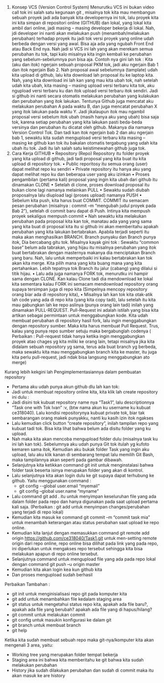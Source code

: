 1.  Konsep VCS (Version Control System)
Menurutku VCS ini bukan video call tok ini salah satu kegunaan git , misalnya tok kita mau membangun sebuah proyek jadi ada banyak kita developernya ini tok, lalu proyek kita ini kita simpan di repositori online (GITHUB) dan lokal, yang lokal kita ambil dari online, jadi masing – masing developer bekerja di lokal. Nah, jdi developer ini nanti akan melakukan push (menambah/melakukan perubahan) terhadap proyek itu jadi tok versi proyek yang online udah berbeda dengan versi yang awal. Bisa aja ada yang ngubah Front End atau Back End nya. Nah jadi si VCS ini lah yang akan merekam semua perubahan itu tok, tapi kalo misalnya kita ingin kembali ke perubahan yang sebelum-sebelumnya pun bisa aja. 
Contoh nya gini lah tok :
Kita (aku dan itok) ngerjain sebuah proposal PKM tok, jadi aku ngerjain Bab 1 dan itok ngerjain Bab 2. Nah proposal awal sebelumnya (tamplate) udah kita upload di github, lalu kita download lah proposal itu ke laptop kita. Nah, yang kita download ini lah kan yang mau kita ubah tok, nah setelah udah kita ubah, kita masing – masing upload versi terbaru kita tok, aku ngupload versi terbaru ku dan itok upload versi terbaru itok sendiri. Jadi si github ini nanti secara otomatis melakukan perubahan yang kulakukan dan perubahan yang itok lakukan. Tentunya Github juga mencatat aku melakukan perubahan A pada waktu B, dan juga mencatat perubahan X yang itok lakukan pada waktu Y. Jadi jikalaupun itok mau ngambil proposal versi sebelum itok ubah (masih hanya aku yang ubah) bisa saja tok, karena setiap perubahan yang kita lakukan pasti beda-beda versinya dan perubahan itu dicatat oleh github. Makanya dia namanya Version Control Tok. Dan tadi kan itok ngerjain bab 2 dan aku ngerjain bab 1, sewaktu kita sudah mengupload versi terbaru kita masing – masing ke github kan tok itu bakalan otomatis tergabung yang udah kita ubah itu tok. Jadi itu lah salah satu keistimewahan github juga tok.
2. Cara Kerja GITHUB
•	Repository  (Repo)
Repository itu folder proyek yang kita upload di github, jadi tadi proposal yang kita buat itu kita upload di repository tok.
•	Public reporitosy itu semua orang (user) dapat melihat repo ku sendiri
•	Private repository itu hanya aku yang dapat melihat repo ku dan beberapa user yang aku izinkan 
•	Proses pengambilan (pertama kali) proposal yang ingin kita ubah dari github itu dinamakan CLONE
•	Setelah di clone, proses download proposal itu bukan clone lagi namanya melainkan PULL
•	Sewaktu sudah diubah proposalnya lalu diupload lagi (proses upload) namanya PUSH
•	Sebelum kita push, kita harus buat COMMIT. COMMIT itu semacam pesan perubahan (misalnya : commit –m “mengubah judul proyek pada Bab 2”), setelah di commit baru dapat di Push. Intinya kita mempush proyek sekaligus mempush commit
•	Nah sewaktu kita melakukan perubahan pada proposal kita kan tok, manatau ada yang  yang sama yang kita buat di proposal kita itu si github ini akan memberitahu apakah perubahan yang kita lakukan bertabrakan. Apabila terjadi seperti itu maka akan menghasilkan BRANCH. Branch punyaku dan Branch punya itok, Dia bercabang gitu tok.
Misalnya kayak gini tok :
Sewaktu “common base” belum ada tabrakan, yang hijau itu misalnya perubahan yang itok buat bertabrakan dengan masternya makanya dia menciptakan Branch yang baru. Nah, lalu untuk memperbaiki ini kalau bertabrakan kan tok akan kita merge. Kita pilih mana yang kita buang mana yang kita pertahankan. Lebih tepatnya tok Branch itu jalur (cabang) yang dilalui si titik hijau.
•	Lalu ada juga namanya FORK tok, menurutku ini hampir sama dengan CLONE. Kan kalau Clone tadi dia mendownload ke lokal kita sementara kalau FORK ini semacam mendownload repository orang supaya tersimpan juga di repo kita (Simpelnya mencopy repository orang biar ada di repository kita),
•	Misalnya lah kan tok kita otak-atik lah code yang ada di repo kita (yang kita copy tadi),  lalu setelah itu kita mau gabungkan lah ke repo aslinya (punya orang lain tadi) inilah yang dinamakan PULL-REQUEST. Pull-Request ini adalah istilah yang bisa kita artikan sebagai permintaan untuk menggabungkan kode. Kita udah membuat perubahan  di repository hasil fork, lalu ingin menggabungkan dengan repository sumber. Maka kita harus membuat Pull Request. Trus, kalau yang punya repo sumber setuju maka bergabunglah codenya
( Perbaikan : Pull-request tidak hanya ketika ingin menggabungkan proyek atao chages yg kita miliki ke orang lain, tetapi misalnya jika kita didalam sebuah repository yg sama, terus ada buat branch yg berbeda, maka sewaktu kita mau menggabungkan branch kita ke master, itu juga kita perlu pull-request, jadi ndak bisa langsung menggabungkan ato merge)

Kurang lebih kekgini lah Pengimplementasiannya dalam pembuatan repository
- Pertama aku udah punya akun github dlu lah kan tok:
- Jadi untuk membuat repository online kita, kita klik lah create repository ini dulu :
- Jadi disini tok kubuat repository name nya “Task1”, lalu descriptionnya “Task one with Tok Ivan” :v, (btw nama akun ku username ku kubuat ce318040). Lalu kondisi repositorynya kubuat private tok, biar tak sembarangan orang makek punyakku, nanti ku kasih izin itok ngakses
- Lalu kemudian click button “create repository”, inilah tampilan repo yang kubuat tadi tok. Bisa kita lihat bahwa belum ada disitu folder yang ku upload.
- Nah maka kita akan mencoba mengupload folder dulu (misalnya task ku ini lah kan tok). Sebelumnya aku udah punya Git tok itulah yg kufoto kemaren sama itok, Kemudian aku bukak folder Task yang ingin aku upload, lalu aku klik kanan di sembarang tempat lalu memilih Git Bash, maka tampilannya akan seperti pada gambar dibawah.
- Selanjutnya kita ketikkan command git init untuk menginstalasi bahwa folder task beserta isinya merupakan folder yang akan di kontrol. 
- Lalu selanjutnya kita akan login dulu ke git supaya dapat terhubung ke github. Yaitu menggunakan command : 
    * git config --global user.email “myemail”
    * git config –global user.name “myname”
- Lalu command git add . itu untuk menyimpan keseluruhan file yang ada dalam folder pada repo dan hanya digunakan pada saat upload pertama kali saja.
  (Perbaikan : git add untuk menyimpan changes/perubahan yang terjadi di repo lokal)
- Kemudian kita masuk ke command git commit –m “commit task mia”  untuk menambah keterangan atau status perubahan saat upload ke repo online.
- Kemudian kita lanjut dengan memasukkan command git remote add origin https://github.com/ce318040/Task1.git untuk men-setting remote origin dari repo online, repo online bisa dilihat pada link yang pada repo, ini diperlukan untuk mengakses repo tersebut sehingga kita bisa melakukan apapun di repo online tersebut. 
- Selanjutnya command untuk mengupload file yang ada pada repo lokal dengan command git push –u origin master
- Kemudian kita akan login kea kun github kita
- Dan proses mengupload sudah berhasil




Perbaikan Tambahan :
- git init untuk menginisialisasi repo git pada komputer kita
- git add untuk menambahkan file kedalam staging area 
- git status untuk mengetahui status repo kita, apakah ada file baru?, apakah ada file yang berubah? apakah ada file yang di hapus/hilang?
- git commit untuk melakukan commit
- git config untuk masukin konfigurasi ke dalam git
- git branch untuk membuat branch
- git help 

Ketika kita sudah membuat sebuah repo maka git-nya/komputer kita akan mengenali 3 area, yaitu:
- Working tree yang merupakan folder tempat bekerja
- Staging area ini bahwa kita memberitahu ke git bahwa kita sudah melakukan perubahan
- History jika sudah dilakukan perubahan dan sudah di commit maka itu akan masuk ke are history


